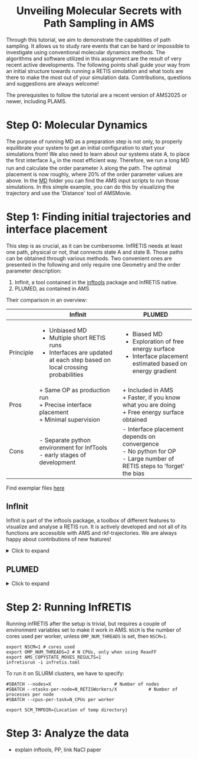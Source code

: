   <h1 align="center">
Unveiling Molecular Secrets with Path Sampling in AMS
</h1>

Through this tutorial, we aim to demonstrate the capabilities of path sampling. It allows us to study rare events that can be hard or impossible to investigate using conventional molecular dynamics methods. The algorithms and software utilized in this assignment are the result of very recent active developments. 
The following points shall guide your way from an initial structure towards running a RETIS simulation and what tools are there to make the most out of your simulation data. Contributions, questions and suggestions are always welcome!

The prerequisites to follow the tutorial are a recent version of AMS2025 or newer, including PLAMS. 

# Step 0: Molecular Dynamics

The purpose of running MD as a preparation step is not only, to properly equilibrate your system to get an initial configuration to start your simulations from! We also need to learn about our systems state A, to place the first interface λ<sub>A</sub> in the most efficient way. Therefore, we run a long MD run and calculate the order parameter λ along the path. The optimal placement is now roughly, where 20% of the order parameter values are above.
In the [MD](./MD/) folder you can find the AMS input scripts to run those simulations. In this simple example, you can do this by visualizing the trajectory and use the 'Distance' tool of AMSMovie.

# Step 1: Finding initial trajectories and interface placement

This step is as crucial, as it can be cumbersome. InfRETIS needs at least one path, physical or not, that connects state A and state B. Those paths can be obtained through various methods. Two convenient ones are presented in the following and only require one Geometry and the order parameter description:    
  1. InfInit, a tool contained in the [inftools](https://github.com/infretis/inftools) package and InfRETIS native. 
  2. PLUMED, as contained in AMS

Their comparison in an overview:

|           | InfInit                                                                                                                                                  | PLUMED                                                                                                                                       |
| --------- | -------------------------------------------------------------------------------------------------------------------------------------------------------- | -------------------------------------------------------------------------------------------------------------------------------------------- |
| Principle | <ul><li> Unbiased MD </li> <li> Multiple short RETIS runs</li> <li> Interfaces are updated at each step based on local crossing probabilities </li></ul> | <ul><li> Biased MD </li> <li> Exploration of free energy surface</li> <li> Interface placement estimated based on energy gradient </li></ul> |
| Pros      | + Same OP as production run <br> + Precise interface placement <br> + Minimal supervision                                                                | + Included in AMS <br> + Faster, if you know what you are doing <br> + Free energy surface obtained                                          |
| Cons      | - Separate python environment for InfTools <br> - early stages of development                                                                            | - Interface placement depends on convergence <br> - No python for OP <br> - Large number of RETIS steps to 'forget' the bias                 |

Find exemplar files [here](./setup/)


## InfInit
InfInit is part of the inftools package, a toolbox of different features to visualize and analyse a RETIS run. It is actively developed and not all of its functions are accessible with AMS and rkf-trajectories. We are always happy about contributions of new features! 

<details>

  <summary>Click to expand</summary>

### (Very detailed) Installation
<details>

  <summary>Click to expand</summary>
Download and install mamba with the following commands (if you don't already have conda installed).
```bash
curl -L -O "https://github.com/conda-forge/miniforge/releases/latest/download/Miniforge3-$(uname)-$(uname -m).sh"
bash Miniforge3-$(uname)-$(uname -m).sh
```
Press enter and type yes every time when prompted. 
You should see `(base)` in the left of your terminal window after reopening if everything went successfully.

Then download and install the required python packages.

```bash
mamba create --name molmod python==3.11 MDAnalysis tqdm
```
```bash
mamba activate molmod
cd ~/opt
git clone https://github.com/infretis/infretis.git
cd infretis
python -m pip install -e .
cd ../
git clone https://github.com/infretis/inftools.git
```

#### Install PLAMS
AMS and ∞RETIS run in different python versions. We need to apply some tricks to work with both at the same time. First we need an external version of [PLAMS](https://www.scm.com/doc/Scripting/PLAMS/PLAMS.html), which is the AMS-internal python package. We install that by copying following lines to our terminal. Make sure, that the molmod environment is active.

```bash
cd ~/opt
git clone https://github.com/SCM-NV/PLAMS.git
cd PLAMS
git checkout oldparser
```
Now you probably get a `vim`-prompt. Just type `:wq` and hit `Enter`. Now you can continue with the next modifications: 
```bash
pip install py-ubjson
python -m pip uninstall plams
python -m pip install .
```
Now you have plams in your python3.11 stack. To make it work, you need to find the location of your `site-packages/scm/` folder. If you followed the instructions until here, you should be able to run the following lines:
```bash
cd ~/miniforge3/envs/molmod/lib/python3.11/site-packages/scm/ #if miniforge path is left standard
cp -r $AMSHOME/scripting/scm/input_parser/ .
```
The setup is done. You should test your install by running the following example simulation.

#### Run the test

For test purpose, a small and very fast system has been set up [here](./examples/water_dimer/). 
Run the script with the command `bash runner`.
Your folder should now contain `amsworker`- and `worker`-directories. If you want to run on slurm systems, check out [srunner](./examples/water_dimer/srunner).

</details>

### Initializing the run
#### [Prerequisites](./setup/NaCl_infinit/) 
- ams_inp-folder with the [AMS-engine settings](./setup/NaCl_infinit/ams_inp/ams.inp) and an initial [geometry](./setup/NaCl_infinit/ams_inp/initial.rkf) in rkf format
- [infinit.toml](./setup/NaCl_infinit/infinit.toml) - the InfRETIS input format. The key sections are closer explained [here](../chignolin/infretis_settings.md)
  
The key settings, we have to take care of, are defined in the [infinit]-section:

```
[infinit]
pL = 0.3 # the local crossing probability between interfaces
initial_conf = "ams_inp/initial.rkf" # absolute or relative path to the initial geometry
lamres = 0.001 # Resolution for the interface placement
nskip = 10  # Skipped paths for Crossing probability calculation
steps_per_iter = [
    100,
    200,
    500,
    1000,
    2000
] # Steps per short RETIS run
cstep = -1" # Current RETIS run -> -1, as first step is only a [0-] and [0+] path
```

With the WHAM (Weighted Histogram Analysis Method) feature, you can obtain detailed report of the convergence.
```
inft wham -data {infretis_data_x.txt} -lamres 0.001
```
 The running average of the rate should be reasonably smooth, as well as the overall crossing probability curve. For more detailed information, check out [this](../chignolin/infretis_output.md).

You can start the production run from here!
</details>

## PLUMED
<details>
  <summary>Click to expand</summary>
The exemplar input script is given [here](./setup/NaCl_metaD/).

For detailed explanation on how to use PLUMED, check out the [AMS Documentation](https://www.scm.com/doc/plams/examples/AMSPlumedMD/AMSPlumedMD.html) and the [PLUMED website](https://www.plumed.org/).

When we have a converged simulation, we can use [metadynminer](https://github.com/spiwokv/metadynminer) to plot the free energy surface and place the interfaces. A [python script](./setup/NaCl_metaD/get_energy_profile.py) for that can be found in the respective folder.

</details>

# Step 2: Running InfRETIS

Running infRETIS after the setup is trivial, but requires a couple of environment variables set to make it work in AMS. `NSCM` is the number of cores used per worker, unless `OMP_NUM_THREADS` is set, then `NSCM=1`.

```
export NSCM=1 # cores used
export OMP_NUM_THREADS=2 # N CPUs, only when using ReaxFF
export AMS_COPYSTATE_MOVES_RESULTS=1
infretisrun -i infretis.toml
```

To run it on SLURM clusters, we have to specify:

```
#SBATCH --nodes=X                        # Number of nodes
#SBATCH --ntasks-per-node=N_RETISWorkers/X            # Number of processes per node
#SBATCH --cpus-per-task=N_CPUs per worker

export SCM_TMPDIR={Location of temp directory}
```


# Step 3: Analyze the data

- explain inftools, PP, link NaCl paper